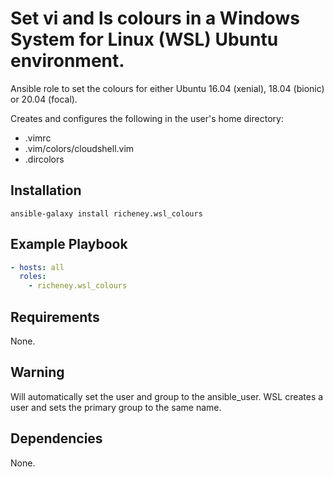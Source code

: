 # Set vi and ls colours in a Windows System for Linux (WSL) Ubuntu environment.

Ansible role to set the colours for either Ubuntu 16.04 (xenial), 18.04 (bionic) or 20.04 (focal).

Creates and configures the following in the user's home directory:

* .vimrc
* .vim/colors/cloudshell.vim
* .dircolors

## Installation

`ansible-galaxy install richeney.wsl_colours`

## Example Playbook

```yaml
- hosts: all
  roles:
    - richeney.wsl_colours
```

## Requirements

None.

## Warning

Will automatically set the user and group to the ansible_user. WSL creates a user and sets the primary group to the same name.

## Dependencies

None.
